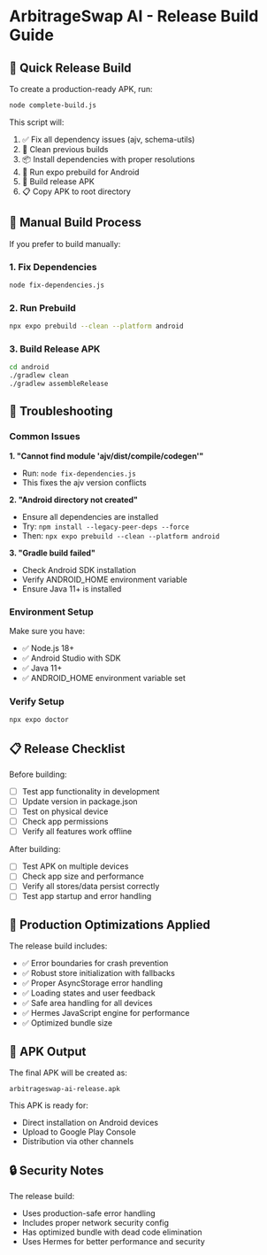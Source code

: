 # ArbitrageSwap AI - Release Build Guide

## 🚀 Quick Release Build

To create a production-ready APK, run:

```bash
node complete-build.js
```

This script will:
1. ✅ Fix all dependency issues (ajv, schema-utils)
2. 🧹 Clean previous builds
3. 📦 Install dependencies with proper resolutions
4. 🔨 Run expo prebuild for Android
5. 📱 Build release APK
6. 📋 Copy APK to root directory

## 📱 Manual Build Process

If you prefer to build manually:

### 1. Fix Dependencies
```bash
node fix-dependencies.js
```

### 2. Run Prebuild
```bash
npx expo prebuild --clean --platform android
```

### 3. Build Release APK
```bash
cd android
./gradlew clean
./gradlew assembleRelease
```

## 🔧 Troubleshooting

### Common Issues

**1. "Cannot find module 'ajv/dist/compile/codegen'"**
- Run: `node fix-dependencies.js`
- This fixes the ajv version conflicts

**2. "Android directory not created"**
- Ensure all dependencies are installed
- Try: `npm install --legacy-peer-deps --force`
- Then: `npx expo prebuild --clean --platform android`

**3. "Gradle build failed"**
- Check Android SDK installation
- Verify ANDROID_HOME environment variable
- Ensure Java 11+ is installed

### Environment Setup

Make sure you have:
- ✅ Node.js 18+
- ✅ Android Studio with SDK
- ✅ Java 11+
- ✅ ANDROID_HOME environment variable set

### Verify Setup
```bash
npx expo doctor
```

## 📋 Release Checklist

Before building:
- [ ] Test app functionality in development
- [ ] Update version in package.json
- [ ] Test on physical device
- [ ] Check app permissions
- [ ] Verify all features work offline

After building:
- [ ] Test APK on multiple devices
- [ ] Check app size and performance
- [ ] Verify all stores/data persist correctly
- [ ] Test app startup and error handling

## 🎯 Production Optimizations Applied

The release build includes:
- ✅ Error boundaries for crash prevention
- ✅ Robust store initialization with fallbacks
- ✅ Proper AsyncStorage error handling
- ✅ Loading states and user feedback
- ✅ Safe area handling for all devices
- ✅ Hermes JavaScript engine for performance
- ✅ Optimized bundle size

## 📱 APK Output

The final APK will be created as:
```
arbitrageswap-ai-release.apk
```

This APK is ready for:
- Direct installation on Android devices
- Upload to Google Play Console
- Distribution via other channels

## 🔒 Security Notes

The release build:
- Uses production-safe error handling
- Includes proper network security config
- Has optimized bundle with dead code elimination
- Uses Hermes for better performance and security